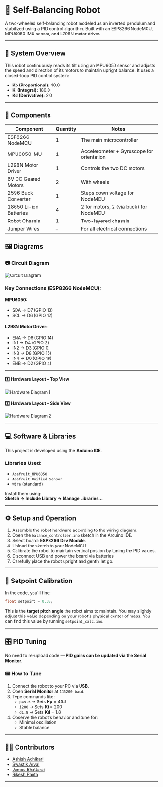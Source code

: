 # 🤖 Self-Balancing Robot

A two-wheeled self-balancing robot modeled as an inverted pendulum and stabilized using a PID control algorithm. Built with an ESP8266 NodeMCU, MPU6050 IMU sensor, and L298N motor driver.

---

## 🧠 System Overview

This robot continuously reads its tilt using an MPU6050 sensor and adjusts the speed and direction of its motors to maintain upright balance. It uses a closed-loop PID control system:

- **Kp (Proportional):** 40.0  
- **Ki (Integral):** 180.0  
- **Kd (Derivative):** 2.0  

---

## 🧾 Components

| Component               | Quantity | Notes                                      |
|-------------------------|----------|--------------------------------------------|
| ESP8266 NodeMCU         | 1        | The main microcontroller                   |
| MPU6050 IMU             | 1        | Accelerometer + Gyroscope for orientation  |
| L298N Motor Driver      | 1        | Controls the two DC motors                 |
| 6V DC Geared Motors     | 2        | With wheels                                |
| 2596 Buck Converter     | 1        | Steps down voltage for NodeMCU             |
| 18650 Li-ion Batteries  | 4        | 2 for motors, 2 (via buck) for NodeMCU     |
| Robot Chassis           | 1        | Two-layered chassis                        |
| Jumper Wires            | –        | For all electrical connections             |




## 🖼️ Diagrams

### 📷 Circuit Diagram
![Circuit Diagram](images/circuit_diagram.png)

### Key Connections (ESP8266 NodeMCU):

#### MPU6050:
- SDA → D7 (GPIO 13)  
- SCL → D6 (GPIO 12)

#### L298N Motor Driver:
- ENA → D6 (GPIO 14)  
- IN1 → D4 (GPIO 2)  
- IN2 → D3 (GPIO 0)  
- IN3 → D8 (GPIO 15)  
- IN4 → D0 (GPIO 16)  
- ENB → D2 (GPIO 4)

---

#### 1️⃣ Hardware Layout – Top View
![Hardware Diagram 1](images/hardware_diagram1.png)

#### 2️⃣ Hardware Layout – Side View
![Hardware Diagram 2](images/hardware_diagram2.png)

---

## 💻 Software & Libraries

This project is developed using the **Arduino IDE**.

### Libraries Used:
- `Adafruit_MPU6050`
- `Adafruit Unified Sensor`
- `Wire` (standard)

Install them using:  
**Sketch → Include Library → Manage Libraries...**

---

## ⚙️ Setup and Operation

1. Assemble the robot hardware according to the wiring diagram.
2. Open the `balance_controller.ino` sketch in the Arduino IDE.
3. Select board: **ESP8266 Dev Module**.
4. Upload the sketch to your NodeMCU.
5. Calibrate the robot to maintain vertical postion by tuning the PID values.
5. Disconnect USB and power the board via batteries.
6. Carefully place the robot upright and gently let go.

---

## 🎯 Setpoint Calibration

In the code, you'll find:

```cpp
float setpoint = 0.35;
```

This is the **target pitch angle** the robot aims to maintain. You may slightly adjust this value depending on your robot’s physical center of mass. You can find this value by running `setpoint_calc.ino`.

---

## 🎛️ PID Tuning

No need to re-upload code — **PID gains can be updated via the Serial Monitor**.

### 📟 How to Tune

1. Connect the robot to your PC via **USB**.
2. Open **Serial Monitor** at `115200 baud`.
3. Type commands like:
   - `p45.5` → Sets **Kp** = 45.5
   - `i200` → Sets **Ki** = 200
   - `d1.8` → Sets **Kd** = 1.8
4. Observe the robot's behavior and tune for:
   - Minimal oscillation
   - Stable balance

---


## 👨‍💻 Contributors

- [Ashish Adhikari](https://github.com/Aashish1-1-1)  
- [Swastik Aryal](https://github.com/Swastik-Aryal)  
- [James Bhattarai](https://github.com/jamesii-b)  
- [Rikesh Panta](https://github.com/RiCEmare)

---
